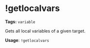 # !getlocalvars

**Tags:** `variable`

Gets all local variables of a given target.

**Usage**: `!getlocalvars`
